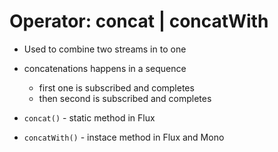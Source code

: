 # Operator: concat | concatWith

* Used to combine two streams in to one
* concatenations happens in a sequence
  * first one is subscribed and completes
  * then second is subscribed and completes 
  
* `concat()` - static method in Flux  
* `concatWith()` - instace method in Flux and Mono